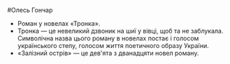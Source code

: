 #Олесь Гончар

<ul>
<li style="font-weight: 400;"><span style="font-weight: 400;">Роман у новелах &laquo;Тронка&raquo;.</span></li>
<li style="font-weight: 400;"><span style="font-weight: 400;">Тронка &mdash; це невеликий дзвоник на шиї у вівці, щоб та не заблукала. Символічна назва цього роману в новелах постає і голосом українського степу, голосом життя поетичного образу України. </span></li>
<li style="font-weight: 400;"><span style="font-weight: 400;">&laquo;Залізний острів&raquo; &mdash; це дев'ята з дванадцяти новел роману.</span></li>
</ul>
